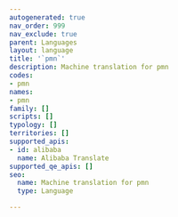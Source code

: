 ```yaml
---
autogenerated: true
nav_order: 999
nav_exclude: true
parent: Languages
layout: language
title: '`pmn`'
description: Machine translation for pmn
codes:
- pmn
names:
- pmn
family: []
scripts: []
typology: []
territories: []
supported_apis:
- id: alibaba
  name: Alibaba Translate
supported_qe_apis: []
seo:
  name: Machine translation for pmn
  type: Language

---
```



